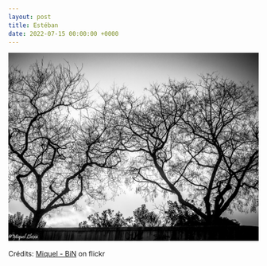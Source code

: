 ```yaml
---
layout: post
title: Estéban
date: 2022-07-15 00:00:00 +0000
---
```


![Estéban](/images/2022-07-15.jpg)

Crédits: [Miquel - BiN](https://www.flickr.com/people/134939483@N04/) on flickr
